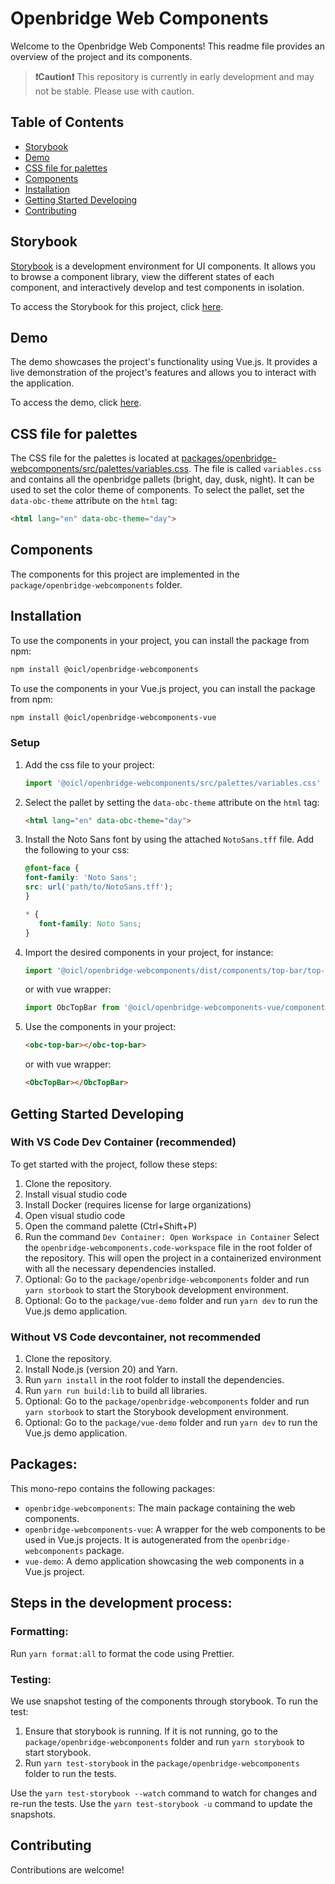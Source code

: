 # Openbridge Web Components

Welcome to the Openbridge Web Components! This readme file provides an overview of the project and its components.


> **❗Caution❗** This repository is currently in early development and may not be stable. Please use with caution.

## Table of Contents

- [Storybook](#storybook)
- [Demo](#demo)
- [CSS file for palettes](#css-file-for-palettes)
- [Components](#components)
- [Installation](#installation)
- [Getting Started Developing](#getting-started-developing)
- [Contributing](#contributing)

## Storybook

[Storybook](https://storybook.js.org/) is a development environment for UI components. It allows you to browse a component library, view the different states of each component, and interactively develop and test components in isolation.

To access the Storybook for this project, click [here](https://openbridge-storybook.web.app).

## Demo

The demo showcases the project's functionality using Vue.js. It provides a live demonstration of the project's features and allows you to interact with the application.

To access the demo, click [here](https://openbridge-demo.web.app/).

## CSS file for palettes
The CSS file for the palettes is located at [packages/openbridge-webcomponents/src/palettes/variables.css](packages/openbridge-webcomponents/src/palettes/variables.css). 
The file is called `variables.css` and contains all the openbridge pallets (bright, day, dusk, night).
It can be used to set the color theme of components.
To select the pallet, set the `data-obc-theme` attribute on the `html` tag:
```html
<html lang="en" data-obc-theme="day">
```

## Components

The components for this project are implemented in the `package/openbridge-webcomponents` folder.

## Installation
To use the components in your project, you can install the package from npm:

```bash
npm install @oicl/openbridge-webcomponents
```

To use the components in your Vue.js project, you can install the package from npm:

```bash
npm install @oicl/openbridge-webcomponents-vue
```

### Setup
1. Add the css file to your project:
   ```javascript
   import '@oicl/openbridge-webcomponents/src/palettes/variables.css'
   ```
2. Select the pallet by setting the `data-obc-theme` attribute on the `html` tag:
   ```html
   <html lang="en" data-obc-theme="day">
   ```
3. Install the Noto Sans font by using the attached `NotoSans.tff` file. Add the following to your css:
   ```css
   @font-face {
   font-family: 'Noto Sans';
   src: url('path/to/NotoSans.tff');
   }

   * {
      font-family: Noto Sans;
   }
   ```
4. Import the desired components in your project, for instance:
   ```javascript
   import '@oicl/openbridge-webcomponents/dist/components/top-bar/top-bar.js'
   ```
   or with vue wrapper:
   ```javascript
   import ObcTopBar from '@oicl/openbridge-webcomponents-vue/components/top-bar/ObcTopBar'
   ```

5. Use the components in your project:
   ```html
   <obc-top-bar></obc-top-bar>
   ```
      or with vue wrapper:
   ```html
   <ObcTopBar></ObcTopBar>
   ```


## Getting Started Developing

### With VS Code Dev Container (recommended)

To get started with the project, follow these steps:

1. Clone the repository.
2. Install visual studio code
3. Install Docker (requires license for large organizations)
4. Open visual studio code
5. Open the command palette (Ctrl+Shift+P)
6. Run the command `Dev Container: Open Workspace in Container`
   Select the `openbridge-webcomponents.code-workspace` file in the root folder of the repository.
   This will open the project in a containerized environment with all the necessary dependencies installed.
7. Optional: Go to the `package/openbridge-webcomponents` folder and run `yarn storbook` to start the Storybook development environment.
8. Optional: Go to the `package/vue-demo` folder and run `yarn dev` to run the Vue.js demo application.

### Without VS Code devcontainer, not recommended

1. Clone the repository.
2. Install Node.js (version 20) and Yarn.
3. Run `yarn install` in the root folder to install the dependencies.
4. Run `yarn run build:lib` to build all libraries.
5. Optional: Go to the `package/openbridge-webcomponents` folder and run `yarn storbook` to start the Storybook development environment.
6. Optional: Go to the `package/vue-demo` folder and run `yarn dev` to run the Vue.js demo application.

## Packages:
This mono-repo contains the following packages:
- `openbridge-webcomponents`: The main package containing the web components.
- `openbridge-webcomponents-vue`: A wrapper for the web components to be used in Vue.js projects. It is autogenerated from the `openbridge-webcomponents` package.
- `vue-demo`: A demo application showcasing the web components in a Vue.js project.

## Steps in the development process:

### Formatting:
Run `yarn format:all` to format the code using Prettier.

### Testing:
We use snapshot testing of the components through storybook.
To run the test:

1. Ensure that storybook is running. If it is not running, go to the `package/openbridge-webcomponents` folder and run `yarn storybook` to start storybook.
2. Run `yarn test-storybook` in the `package/openbridge-webcomponents` folder to run the tests.

Use the `yarn test-storybook --watch` command to watch for changes and re-run the tests.
Use the `yarn test-storybook -u` command to update the snapshots.



## Contributing

Contributions are welcome!

